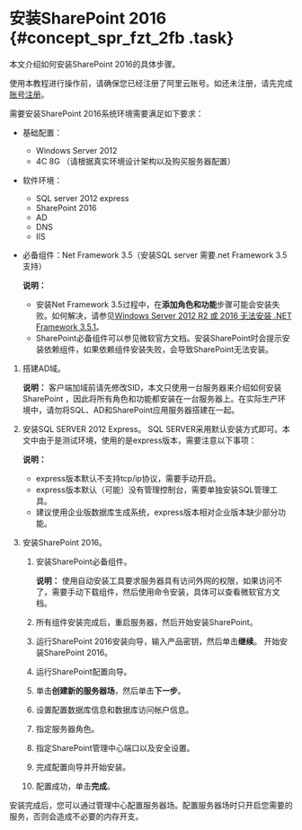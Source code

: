 # 安装SharePoint 2016 {#concept_spr_fzt_2fb .task}

本文介绍如何安装SharePoint 2016的具体步骤。

使用本教程进行操作前，请确保您已经注册了阿里云账号。如还未注册，请先完成[账号注册](https://account.alibabacloud.com/register/intl_register.htm)。

需要安装SharePoint 2016系统环境需要满足如下要求：

-   基础配置：
    -   Windows Server 2012
    -   4C 8G （请根据真实环境设计架构以及购买服务器配置）
-   软件环境：
    -   SQL server 2012 express
    -   SharePoint 2016
    -   AD
    -   DNS
    -   IIS
-   必备组件：Net Framework 3.5（安装SQL server 需要.net Framework 3.5 支持）

    **说明：** 

    -   安装Net Framework 3.5过程中，在**添加角色和功能**步骤可能会安装失败。如何解决，请参见[Windows Server 2012 R2 或 2016 无法安装 .NET Framework 3.5.1](https://help.aliyun.com/knowledge_detail/38203.html)。
    -   SharePoint必备组件可以参见微软官方文档。安装SharePoint时会提示安装依赖组件，如果依赖组件安装失败，会导致SharePoint无法安装。

1.  搭建AD域。 

    **说明：** 客户端加域前请先修改SID，本文只使用一台服务器来介绍如何安装SharePoint ，因此将所有角色和功能都安装在一台服务器上。在实际生产环境中，请勿将SQL、AD和SharePoint应用服务器搭建在一起。

2.  安装SQL SERVER 2012 Express。 SQL SERVER采用默认安装方式即可。本文中由于是测试环境，使用的是express版本，需要注意以下事项：

    **说明：** 

    -   express版本默认不支持tcp/ip协议，需要手动开启。
    -   express版本默认（可能）没有管理控制台，需要单独安装SQL管理工具。
    -   建议使用企业版数据库生成系统，express版本相对企业版本缺少部分功能。
3.  安装SharePoint 2016。 
    1.  安装SharePoint必备组件。 

        **说明：** 使用自动安装工具要求服务器具有访问外网的权限，如果访问不了，需要手动下载组件，然后使用命令安装，具体可以查看微软官方文档。

    2.  所有组件安装完成后，重启服务器，然后开始安装SharePoint。
    3.  运行SharePoint 2016安装向导，输入产品密钥，然后单击**继续**。 开始安装SharePoint 2016。
    4.  运行SharePoint配置向导。 
    5.  单击**创建新的服务器场**，然后单击**下一步**。
    6.  设置配置数据库信息和数据库访问帐户信息。 
    7.  指定服务器角色。 
    8.  指定SharePoint管理中心端口以及安全设置。 
    9.  完成配置向导并开始安装。 
    10. 配置成功，单击**完成**。 

安装完成后，您可以通过管理中心配置服务器场。配置服务器场时只开启您需要的服务，否则会造成不必要的内存开支。

